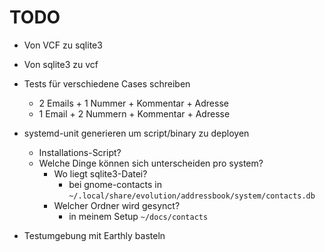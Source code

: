 # TODO

- Von VCF zu sqlite3

- Von sqlite3 zu vcf

- Tests für verschiedene Cases schreiben
    - 2 Emails + 1 Nummer + Kommentar + Adresse
    - 1 Email + 2 Nummern + Kommentar + Adresse

- systemd-unit generieren um script/binary zu deployen
    - Installations-Script?
    - Welche Dinge können sich unterscheiden pro system?
        - Wo liegt sqlite3-Datei?
            - bei gnome-contacts in `~/.local/share/evolution/addressbook/system/contacts.db`
        - Welcher Ordner wird gesynct?
            - in meinem Setup `~/docs/contacts`

- Testumgebung mit Earthly basteln
